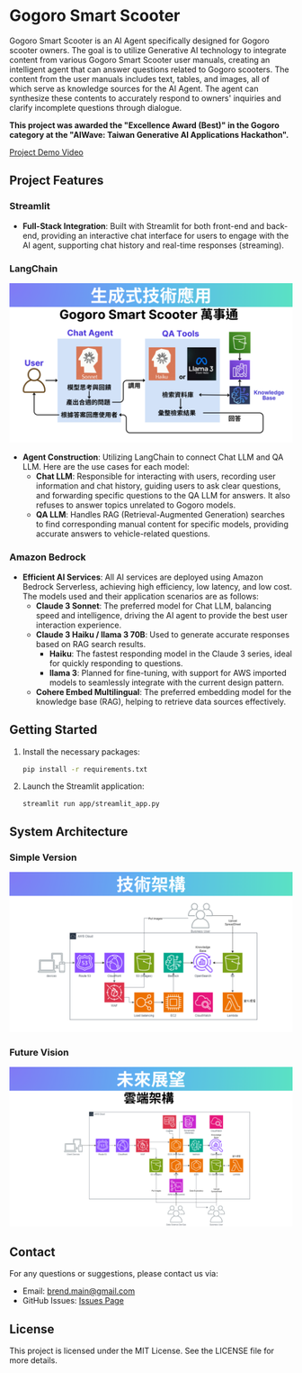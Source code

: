 # Gogoro Smart Scooter

Gogoro Smart Scooter is an AI Agent specifically designed for Gogoro scooter owners. The goal is to utilize Generative AI technology to integrate content from various Gogoro Smart Scooter user manuals, creating an intelligent agent that can answer questions related to Gogoro scooters. The content from the user manuals includes text, tables, and images, all of which serve as knowledge sources for the AI Agent. The agent can synthesize these contents to accurately respond to owners' inquiries and clarify incomplete questions through dialogue.

**This project was awarded the "Excellence Award (Best)" in the Gogoro category at the "AIWave: Taiwan Generative AI Applications Hackathon".**

[Project Demo Video](https://github.com/BRlin-o/GSS/assets/34859596/657486f4-76b2-4bc1-a8c8-09ea283afead)

## Project Features

### Streamlit

- **Full-Stack Integration**: Built with Streamlit for both front-end and back-end, providing an interactive chat interface for users to engage with the AI agent, supporting chat history and real-time responses (streaming).

### LangChain

![AI-workflow](https://raw.githubusercontent.com/BRlin-o/GSS/main/images/AI-workflow.png)

- **Agent Construction**: Utilizing LangChain to connect Chat LLM and QA LLM. Here are the use cases for each model:
  - **Chat LLM**: Responsible for interacting with users, recording user information and chat history, guiding users to ask clear questions, and forwarding specific questions to the QA LLM for answers. It also refuses to answer topics unrelated to Gogoro models.
  - **QA LLM**: Handles RAG (Retrieval-Augmented Generation) searches to find corresponding manual content for specific models, providing accurate answers to vehicle-related questions.

### Amazon Bedrock

- **Efficient AI Services**: All AI services are deployed using Amazon Bedrock Serverless, achieving high efficiency, low latency, and low cost. The models used and their application scenarios are as follows:
  - **Claude 3 Sonnet**: The preferred model for Chat LLM, balancing speed and intelligence, driving the AI agent to provide the best user interaction experience.
  - **Claude 3 Haiku / llama 3 70B**: Used to generate accurate responses based on RAG search results.
    - **Haiku**: The fastest responding model in the Claude 3 series, ideal for quickly responding to questions.
    - **llama 3**: Planned for fine-tuning, with support for AWS imported models to seamlessly integrate with the current design pattern.
  - **Cohere Embed Multilingual**: The preferred embedding model for the knowledge base (RAG), helping to retrieve data sources effectively.

## Getting Started

1. Install the necessary packages:
   ```bash
   pip install -r requirements.txt
   ```

2. Launch the Streamlit application:
    ```
    streamlit run app/streamlit_app.py
    ```

## System Architecture

### Simple Version

![Architecture-Simple](https://raw.githubusercontent.com/BRlin-o/GSS/main/images/Architecture-Simple.png)

### Future Vision

![Architecture-Future](https://raw.githubusercontent.com/BRlin-o/GSS/main/images/Architecture-Future.png)

## Contact
For any questions or suggestions, please contact us via:

- Email: brend.main@gmail.com
- GitHub Issues: [Issues Page](https://github.com/BRlin-o/GSS/issues)

## License
This project is licensed under the MIT License. See the LICENSE file for more details.
